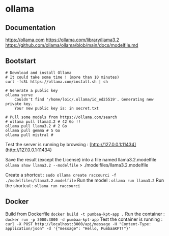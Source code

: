 # ollama

## Documentation
https://ollama.com
https://ollama.com/library/llama3.2
https://github.com/ollama/ollama/blob/main/docs/modelfile.md

## Bootstart
```
# Download and install Ollama
# It could take some time ! (more than 10 minutes)
curl -fsSL https://ollama.com/install.sh | sh

# Generate a public key
ollama serve
    Couldn't find '/home/loic/.ollama/id_ed25519'. Generating new private key.
    Your new public key is: in secret.txt

# Pull some models from https://ollama.com/search
# ollama pull llama3.2 # 42 Go !!
ollama pull llama3.2 # 2 Go
ollama pull gemma # 5 Go
ollama pull mistral # 

```

Test the server is running by browsing : [http://127.0.0.1:11434](http://127.0.0.1:11434)


Save the result (except the License) into a file named llama3.2.modelfile
`ollama show llama3.2 --modelfile` > ./modelfiles/llama3.2.modelfile

Create a shortcut : `sudo ollama create raccourci -f ./modelfiles/llama3.2.modelfile`
Run the model : `ollama run llama3.2`
Run the shortcut : `ollama run raccourci`


## Docker
Build from Dockerfile `docker build -t pumbaa-kpt-app .`
Run the container : `docker run -p 3000:3000 -d pumbaa-kpt-app`
Test the container is running : `curl -X POST http://localhost:3000/api/message -H "Content-Type: application/json" -d '{"message": "Hello, PumbaaKPT!"}'`